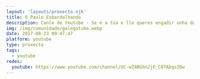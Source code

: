 ```yaml
---
layout: 'layouts/proxecto.njk'
title: O Paulo Esbardalhando
description: Canle de Youtube - Se é a túa e lle queres engadir unha descripción e etiquetas, ponte en contacto con nós.
img: /img/comunidade/galegotube.webp
date: 2017-08-23 09:47:47
platform: youtube
type: proxecto
tags:
  - youtube
redes:
  youtube: https://www.youtube.com/channel/UC-wZ4BGhn2j6_C8TAbgsIQw
---
```


